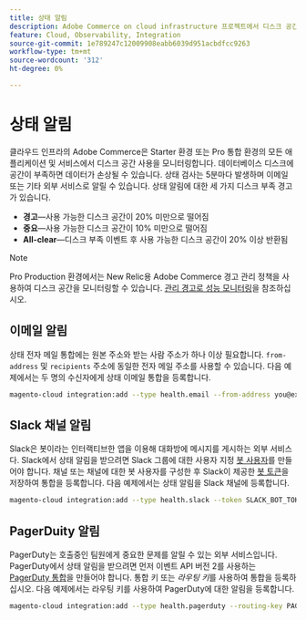 ```yaml
---
title: 상태 알림
description: Adobe Commerce on cloud infrastructure 프로젝트에서 디스크 공간 사용을 위한 Slack, 이메일 및 PagerDuty 알림을 구성하는 방법에 대해 알아봅니다.
feature: Cloud, Observability, Integration
source-git-commit: 1e789247c12009908eabb6039d951acbdfcc9263
workflow-type: tm+mt
source-wordcount: '312'
ht-degree: 0%

---
```


# 상태 알림

클라우드 인프라의 Adobe Commerce은 Starter 환경 또는 Pro 통합 환경의 모든 애플리케이션 및 서비스에서 디스크 공간 사용을 모니터링합니다. 데이터베이스 디스크에 공간이 부족하면 데이터가 손상될 수 있습니다. 상태 검사는 5분마다 발생하며 이메일 또는 기타 외부 서비스로 알릴 수 있습니다. 상태 알림에 대한 세 가지 디스크 부족 경고가 있습니다.

- **경고**—사용 가능한 디스크 공간이 20% 미만으로 떨어짐
- **중요**—사용 가능한 디스크 공간이 10% 미만으로 떨어짐
- **All-clear**—디스크 부족 이벤트 후 사용 가능한 디스크 공간이 20% 이상 반환됨

>[!NOTE]
>
>Pro Production 환경에서는 New Relic용 Adobe Commerce 경고 관리 정책을 사용하여 디스크 공간을 모니터링할 수 있습니다. [관리 경고로 성능 모니터링](../monitor/investigate-performance.md#monitor-performance-with-managed-alerts)을 참조하십시오.

## 이메일 알림

상태 전자 메일 통합에는 원본 주소와 받는 사람 주소가 하나 이상 필요합니다. `from-address` 및 `recipients` 주소에 동일한 전자 메일 주소를 사용할 수 있습니다. 다음 예제에서는 두 명의 수신자에게 상태 이메일 통합을 등록합니다.

```bash
magento-cloud integration:add --type health.email --from-address you@example.com --recipients them@example.com --recipients others@example.com
```

## Slack 채널 알림

Slack은 봇이라는 인터랙티브한 앱을 이용해 대화방에 메시지를 게시하는 외부 서비스다. Slack에서 상태 알림을 받으려면 Slack 그룹에 대한 사용자 지정 [봇 사용자](https://api.slack.com/bot-users)를 만들어야 합니다. 채널 또는 채널에 대한 봇 사용자를 구성한 후 Slack이 제공한 [봇 토큰](https://api.slack.com/docs/token-types#bot)을 저장하여 통합을 등록합니다. 다음 예제에서는 상태 알림을 Slack 채널에 등록합니다.

```bash
magento-cloud integration:add --type health.slack --token SLACK_BOT_TOKEN --channel '#slack-channel-name'
```

## PagerDuity 알림

PagerDuty는 호출중인 팀원에게 중요한 문제를 알릴 수 있는 외부 서비스입니다. PagerDuty에서 상태 알림을 받으려면 먼저 이벤트 API 버전 2를 사용하는 [PagerDuty 통합](https://developer.pagerduty.com/v2/docs/integrating)을 만들어야 합니다. 통합 키 또는 _라우팅 키_&#x200B;를 사용하여 통합을 등록하십시오. 다음 예제에서는 라우팅 키를 사용하여 PagerDuty에 대한 알림을 등록합니다.

```bash
magento-cloud integration:add --type health.pagerduty --routing-key PAGERDUTY_ROUTING_KEY
```
